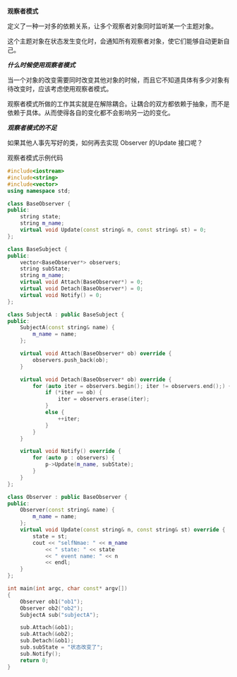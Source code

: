 
**观察者模式**

定义了一种一对多的依赖关系，让多个观察者对象同时监听某一个主题对象。

这个主题对象在状态发生变化时，会通知所有观察者对象，使它们能够自动更新自己。

***什么时候使用观察者模式***

当一个对象的改变需要同时改变其他对象的时候，而且它不知道具体有多少对象有待改变时，应该考虑使用观察者模式。

观察者模式所做的工作其实就是在解除耦合。让耦合的双方都依赖于抽象，而不是依赖于具体。从而使得各自的变化都不会影响另一边的变化。


***观察者模式的不足***

如果其他人事先写好的类，如何再去实现 Observer 的Update 接口呢？

<detials>

<summary>观察者模式示例代码</summary>

```C++
#include<iostream>
#include<string>
#include<vector>
using namespace std;

class BaseObserver {
public:
    string state;
    string m_name;
    virtual void Update(const string& n, const string& st) = 0;
};

class BaseSubject {
public:
    vector<BaseObserver*> observers;
    string subState;
    string m_name;
    virtual void Attach(BaseObserver*) = 0;
    virtual void Detach(BaseObserver*) = 0;
    virtual void Notify() = 0;
};

class SubjectA : public BaseSubject {
public:
    SubjectA(const string& name) {
        m_name = name;
    };

    virtual void Attach(BaseObserver* ob) override {
        observers.push_back(ob);
    }

    virtual void Detach(BaseObserver* ob) override {
        for (auto iter = observers.begin(); iter != observers.end();) {
            if (*iter == ob) {
                iter = observers.erase(iter);
            }
            else {
                ++iter;
            }
        }
    }

    virtual void Notify() override {
        for (auto p : observers) {
            p->Update(m_name, subState);
        }
    }
};

class Observer : public BaseObserver {
public:
    Observer(const string& name) {
        m_name = name;
    };
    virtual void Update(const string& n, const string& st) override {
        state = st;
        cout << "selfNmae: " << m_name
            << " state: " << state
            << " event name: " << n
            << endl;
    }
};

int main(int argc, char const* argv[])
{
    Observer ob1("ob1");
    Observer ob2("ob2");
    SubjectA sub("subjectA");

    sub.Attach(&ob1);
    sub.Attach(&ob2);
    sub.Detach(&ob1);
    sub.subState = "状态改变了";
    sub.Notify();
    return 0;
}
```

</detials>
